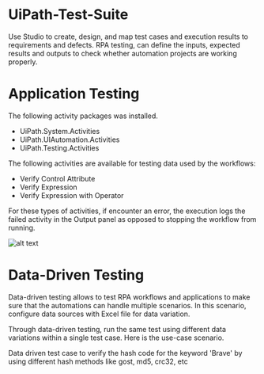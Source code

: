 # UiPath-Test-Suite

Use Studio to create, design, and map test cases and execution results to requirements and defects. RPA testing, can define the inputs, expected results and outputs to check whether automation projects are working properly.

# Application Testing
The following activity packages was installed.

* UiPath.System.Activities
* UiPath.UIAutomation.Activities
* UiPath.Testing.Activities

The following activities are available for testing data used by the workflows:

* Verify Control Attribute
* Verify Expression
* Verify Expression with Operator

For these types of activities, if encounter an error, the execution logs the failed activity in the Output panel as opposed to stopping the workflow from running.

![alt text](https://github.com/bacdillon/UiPath-Test-Suite/blob/main/OutputErrorPassed.JPG)

# Data-Driven Testing
Data-driven testing allows to test RPA workflows and applications to make sure that the automations can handle multiple scenarios.
In this scenario, configure data sources with Excel file for data variation.

Through data-driven testing, run the same test using different data variations within a single test case. Here is the use-case scenario.

 Data driven test case to verify the hash code for the keyword 'Brave' by using different hash methods like gost, md5, crc32, etc
